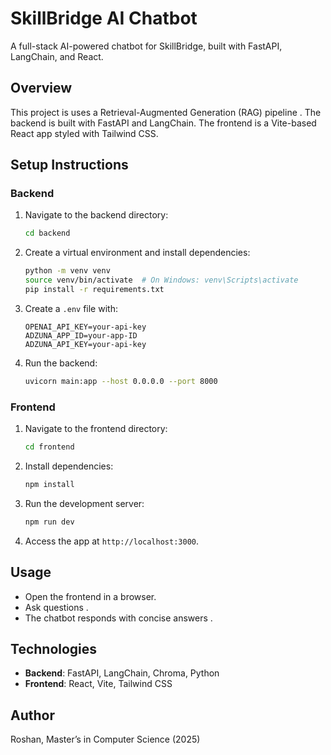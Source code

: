 # SkillBridge AI Chatbot 

A full-stack AI-powered chatbot for SkillBridge, built with FastAPI, LangChain, and React.

## Overview
This project is uses a Retrieval-Augmented Generation (RAG) pipeline . The backend is built with FastAPI and LangChain. The frontend is a Vite-based React app styled with Tailwind CSS.

## Setup Instructions

### Backend
1. Navigate to the backend directory:
   ```bash
   cd backend
   ```
2. Create a virtual environment and install dependencies:
   ```bash
   python -m venv venv
   source venv/bin/activate  # On Windows: venv\Scripts\activate
   pip install -r requirements.txt
   ```
3. Create a `.env` file with:
   ```
   OPENAI_API_KEY=your-api-key
   ADZUNA_APP_ID=your-app-ID
   ADZUNA_API_KEY=your-api-key
   ```
4. Run the backend:
   ```bash
   uvicorn main:app --host 0.0.0.0 --port 8000
   ```

### Frontend
1. Navigate to the frontend directory:
   ```bash
   cd frontend
   ```
2. Install dependencies:
   ```bash
   npm install
   ```
3. Run the development server:
   ```bash
   npm run dev
   ```
4. Access the app at `http://localhost:3000`.

## Usage
- Open the frontend in a browser.
- Ask  questions .
- The chatbot responds with concise answers .

## Technologies
- **Backend**: FastAPI, LangChain, Chroma, Python
- **Frontend**: React, Vite, Tailwind CSS

## Author
Roshan, Master’s in Computer Science (2025)
